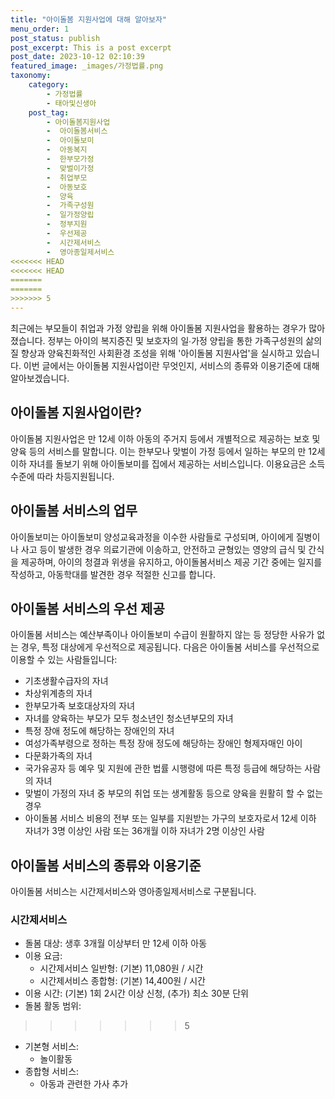 ```yaml
---
title: "아이돌봄 지원사업에 대해 알아보자"
menu_order: 1
post_status: publish
post_excerpt: This is a post excerpt
post_date: 2023-10-12 02:10:39
featured_image: _images/가정법률.png
taxonomy:
    category:
        - 가정법률
        - 태아및신생아
    post_tag:
        - 아이돌봄지원사업
        -  아이돌봄서비스
        -  아이돌보미
        -  아동복지
        -  한부모가정
        -  맞벌이가정
        -  취업부모
        -  아동보호
        -  양육
        -  가족구성원
        -  일가정양립
        -  정부지원
        -  우선제공
        -  시간제서비스
        -  영아종일제서비스
<<<<<<< HEAD
<<<<<<< HEAD
=======
=======
>>>>>>> 5
---
```




최근에는 부모들이 취업과 가정 양립을 위해 아이돌봄 지원사업을 활용하는 경우가 많아졌습니다. 정부는 아이의 복지증진 및 보호자의 일∙가정 양립을 통한 가족구성원의 삶의 질 향상과 양육친화적인 사회환경 조성을 위해 '아이돌봄 지원사업'을 실시하고 있습니다. 이번 글에서는 아이돌봄 지원사업이란 무엇인지, 서비스의 종류와 이용기준에 대해 알아보겠습니다.

## 아이돌봄 지원사업이란?

아이돌봄 지원사업은 만 12세 이하 아동의 주거지 등에서 개별적으로 제공하는 보호 및 양육 등의 서비스를 말합니다. 이는 한부모나 맞벌이 가정 등에서 일하는 부모의 만 12세 이하 자녀를 돌보기 위해 아이돌보미를 집에서 제공하는 서비스입니다. 이용요금은 소득수준에 따라 차등지원됩니다.

## 아이돌봄 서비스의 업무

아이돌보미는 아이돌보미 양성교육과정을 이수한 사람들로 구성되며, 아이에게 질병이나 사고 등이 발생한 경우 의료기관에 이송하고, 안전하고 균형있는 영양의 급식 및 간식을 제공하며, 아이의 청결과 위생을 유지하고, 아이돌봄서비스 제공 기간 중에는 일지를 작성하고, 아동학대를 발견한 경우 적절한 신고를 합니다.

## 아이돌봄 서비스의 우선 제공

아이돌봄 서비스는 예산부족이나 아이돌보미 수급이 원활하지 않는 등 정당한 사유가 없는 경우, 특정 대상에게 우선적으로 제공됩니다. 다음은 아이돌봄 서비스를 우선적으로 이용할 수 있는 사람들입니다:

- 기초생활수급자의 자녀
- 차상위계층의 자녀
- 한부모가족 보호대상자의 자녀
- 자녀를 양육하는 부모가 모두 청소년인 청소년부모의 자녀
- 특정 장애 정도에 해당하는 장애인의 자녀
- 여성가족부령으로 정하는 특정 장애 정도에 해당하는 장애인 형제자매인 아이
- 다문화가족의 자녀
- 국가유공자 등 예우 및 지원에 관한 법률 시행령에 따른 특정 등급에 해당하는 사람의 자녀
- 맞벌이 가정의 자녀 중 부모의 취업 또는 생계활동 등으로 양육을 원활히 할 수 없는 경우
- 아이돌봄 서비스 비용의 전부 또는 일부를 지원받는 가구의 보호자로서 12세 이하 자녀가 3명 이상인 사람 또는 36개월 이하 자녀가 2명 이상인 사람

## 아이돌봄 서비스의 종류와 이용기준

아이돌봄 서비스는 시간제서비스와 영아종일제서비스로 구분됩니다. 

### 시간제서비스

- 돌봄 대상: 생후 3개월 이상부터 만 12세 이하 아동
- 이용 요금:
  - 시간제서비스 일반형: (기본) 11,080원 / 시간
  - 시간제서비스 종합형: (기본) 14,400원 / 시간
- 이용 시간: (기본) 1회 2시간 이상 신청, (추가) 최소 30분 단위
- 돌봄 활동 범위:
>>>>>>> 5
  - 기본형 서비스:
    - 놀이활동
  - 종합형 서비스:
    - 아동과 관련한 가사 추가
